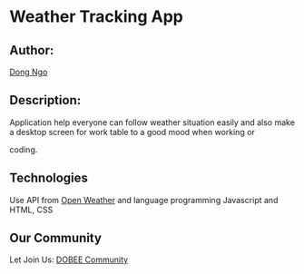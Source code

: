 # Weather Tracking App

## Author:

[Dong Ngo](https://fb.com/andyngojs)

## Description:

Application help everyone can follow weather situation easily and also make a desktop screen for work table to a good mood when working or

coding.

## Technologies

Use API from [Open Weather](https://openweathermap.org/) and language programming Javascript and HTML, CSS

## Our Community

Let Join Us: [DOBEE Community](https://www.facebook.com/groups/dobeeteam.community)
